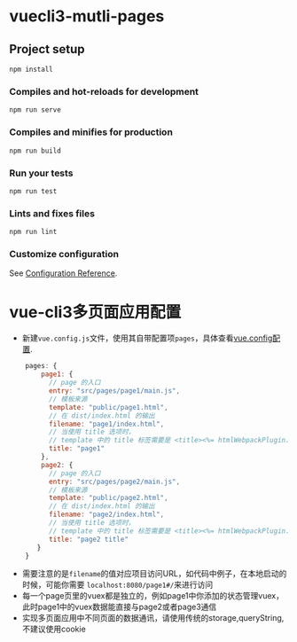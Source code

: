 # vuecli3-mutli-pages

## Project setup
```
npm install
```

### Compiles and hot-reloads for development
```
npm run serve
```

### Compiles and minifies for production
```
npm run build
```

### Run your tests
```
npm run test
```

### Lints and fixes files
```
npm run lint
```

### Customize configuration
See [Configuration Reference](https://cli.vuejs.org/config/).

# vue-cli3多页面应用配置

* 新建`vue.config.js`文件，使用其自带配置项`pages`，具体查看[vue.config配置](https://cli.vuejs.org/zh/config/#pages).

```javascript
    pages: {
        page1: {
          // page 的入口
          entry: "src/pages/page1/main.js",
          // 模板来源
          template: "public/page1.html",
          // 在 dist/index.html 的输出
          filename: "page1/index.html",
          // 当使用 title 选项时，
          // template 中的 title 标签需要是 <title><%= htmlWebpackPlugin.options.title %></title>
          title: "page1"
        },
        page2: {
          // page 的入口
          entry: "src/pages/page2/main.js",
          // 模板来源
          template: "public/page2.html",
          // 在 dist/index.html 的输出
          filename: "page2/index.html",
          // 当使用 title 选项时，
          // template 中的 title 标签需要是 <title><%= htmlWebpackPlugin.options.title %></title>
          title: "page2 title"
       }
    } 
```
* 需要注意的是`filename`的值对应项目访问URL，如代码中例子，在本地启动的时候，可能你需要 `localhost:8080/page1#/`来进行访问
* 每一个page页里的vuex都是独立的，例如page1中你添加的状态管理vuex，此时page1中的vuex数据能直接与page2或者page3通信
* 实现多页面应用中不同页面的数据通讯，请使用传统的storage,queryString,不建议使用cookie
